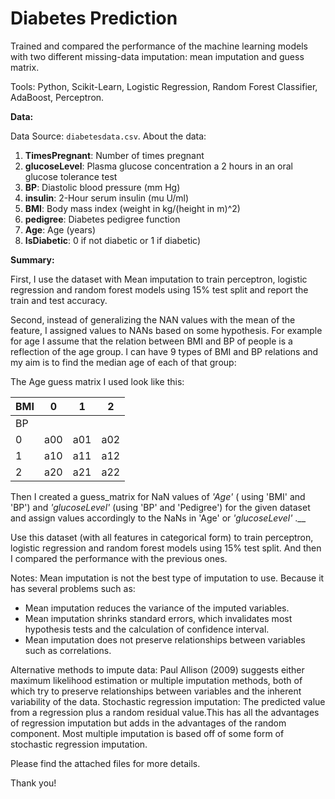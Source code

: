 # Diabetes Prediction

Trained and compared the performance of the machine learning models with two different missing-data imputation: mean imputation and guess matrix. 

Tools: Python, Scikit-Learn, Logistic Regression, Random Forest Classifier, AdaBoost, Perceptron.

**Data:**

Data Source: `diabetesdata.csv`. About the data:

1. __TimesPregnant__: Number of times pregnant 
2. __glucoseLevel__: Plasma glucose concentration a 2 hours in an oral glucose tolerance test 
3. __BP__: Diastolic blood pressure (mm Hg)  
5. __insulin__: 2-Hour serum insulin (mu U/ml) 
6. __BMI__: Body mass index (weight in kg/(height in m)^2) 
7. __pedigree__: Diabetes pedigree function 
8. __Age__: Age (years) 
9. __IsDiabetic__: 0 if not diabetic or 1 if diabetic) 

**Summary:** 

First, I use the dataset with Mean imputation to train perceptron, logistic regression and random forest models using 15% test split and report the train and test accuracy.

Second, instead of generalizing the NAN values with the mean of the feature, I assigned values to NANs based on some hypothesis. For example for age I assume that the relation between BMI and BP of people is a reflection of the age group. I can have 9 types of BMI and BP relations and my aim is to find the median age of each of that group:

The Age guess matrix I used look like this:  

| BMI | 0       | 1      | 2  |
|-----|-------------|------------- |----- |
| BP  |             |              |      |
| 0   | a00         | a01          | a02  |
| 1   | a10         | a11          | a12  |
| 2   | a20         | a21          |  a22 |


Then I created a guess_matrix  for NaN values of *'Age'* ( using 'BMI' and 'BP')  and  *'glucoseLevel'*  (using 'BP' and 'Pedigree') for the given dataset and assign values accordingly to the NaNs in 'Age' or *'glucoseLevel'* .__

Use this dataset (with all features in categorical form) to train perceptron, logistic regression and random forest models using 15% test split. And then I compared the performance with the previous ones.

Notes:
Mean imputation is not the best type of imputation to use. Because it has several problems such as:
* Mean imputation reduces the variance of the imputed variables.
* Mean imputation shrinks standard errors, which invalidates most hypothesis tests and the calculation of confidence interval.
* Mean imputation does not preserve relationships between variables such as correlations.

Alternative methods to impute data: Paul Allison (2009) suggests either maximum likelihood estimation or multiple imputation methods, both of which try to preserve relationships between variables and the inherent variability of the data. Stochastic regression imputation: The predicted value from a regression plus a random residual value.This has all the advantages of regression imputation but adds in the advantages of the random component. Most multiple imputation is based off of some form of stochastic regression imputation.

Please find the attached files for more details. 

Thank you!
